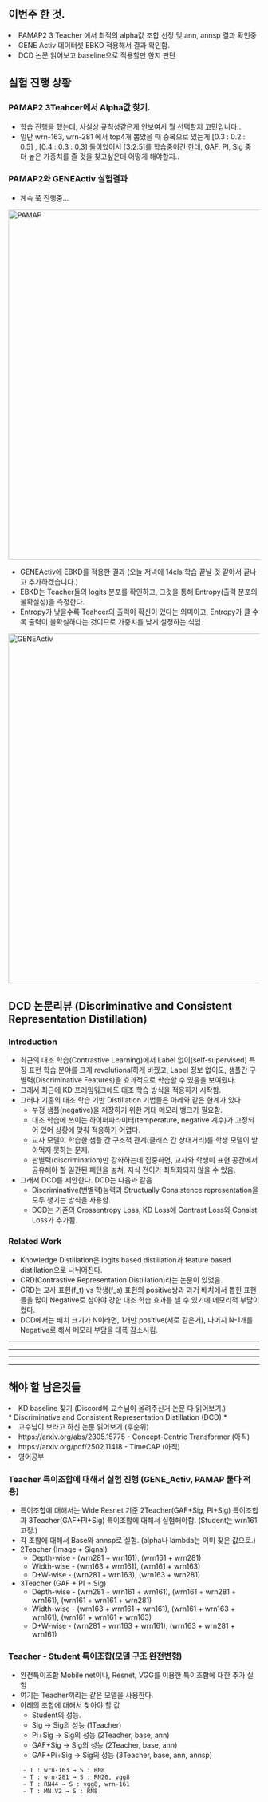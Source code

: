 ## 이번주 한 것.
<li> PAMAP2 3 Teacher 에서 최적의 alpha값 조합 선정 및 ann, annsp 결과 확인중 </li>
<li> GENE Activ 데이터셋 EBKD 적용해서 결과 확인함. </li>
<li> DCD 논문 읽어보고 baseline으로 적용할만 한지 판단 </li>

## 실험 진행 상황
### PAMAP2 3Teahcer에서 Alpha값 찾기.
- 학습 진행을 했는데, 사실상 규칙성같은게 안보여서 뭘 선택할지 고민입니다..
- 일단 wrn-163, wrn-281 에서 top4개 뽑았을 때 중복으로 있는게 [0.3 : 0.2 : 0.5] , [0.4 : 0.3 : 0.3] 둘이었어서 [3:2:5]를 학습중이긴 한데, GAF, PI, Sig 중 더 높은 가중치를 줄 것을 찾고싶은데 어떻게 해야할지..

### PAMAP2와 GENEActiv 실험결과
- 계속 쭉 진행중...
<img src="https://github.com/wjdwocks/ML-DNN/raw/main/markdown/25년/25.6.19/PAMAP.png" alt="PAMAP" width="700">

- GENEActiv에 EBKD를 적용한 결과 (오늘 저녁에 14cls 학습 끝날 것 같아서 끝나고 추가하겠습니다.)
- EBKD는 Teacher들의 logits 분포를 확인하고, 그것을 통해 Entropy(출력 분포의 불확실성)을 측정한다.
- Entropy가 낮을수록 Teahcer의 출력이 확신이 있다는 의미이고, Entropy가 클 수록 출력이 불확실하다는 것이므로 가중치를 낮게 설정하는 식임.
<img src="https://github.com/wjdwocks/ML-DNN/raw/main/markdown/25년/25.6.19/GENEActiv.png" alt="GENEActiv" width="700">


## DCD 논문리뷰 (Discriminative and Consistent Representation Distillation)
### Introduction
- 최근의 대조 학습(Contrastive Learning)에서 Label 없이(self-supervised) 특징 표현 학습 분야를 크게 revolutional하게 바꿨고, Label 정보 없이도, 샘플간 구별력(Discriminative Features)을 효과적으로 학습할 수 있음을 보여줬다.
- 그래서 최근에 KD 프레임워크에도 대조 학습 방식을 적용하기 시작함.
- 그러나 기존의 대조 학습 기반 Distillation 기법들은 아레와 같은 한계가 있다.
    * 부정 샘플(negative)을 저장하기 위한 거대 메모리 뱅크가 필요함.
    * 대조 학습에 쓰이는 하이퍼파라미터(temperature, negative 계수)가 고정되어 있어 상황에 맞춰 적응하기 어렵다.
    * 교사 모델이 학습한 샘플 간 구조적 관계(클래스 간 상대거리)를 학생 모델이 받아먹지 못하는 문제.
    * 판별력(discrimination)만 강화하는데 집중하면, 교사와 학생이 표현 공간에서 공유해야 할 일관된 패턴을 놓쳐, 지식 전이가 최적화되지 않을 수 있음.
- 그래서 DCD를 제안한다. DCD는 다음과 같음
    * Discriminative(변별력)능력과 Structually Consistence representation을 모두 챙기는 방식을 사용함.
    * DCD는 기존의 Crossentropy Loss, KD Loss에 Contrast Loss와 Consist Loss가 추가됨.

### Related Work
- Knowledge Distillation은 logits based distillation과 feature based distillation으로 나뉘어진다.
- CRD(Contrastive Representation Distillation)라는 논문이 있었음.
- CRD는 교사 표현(f_t) vs 학생(f_s) 표헌의 positive쌍과 과거 배치에서 뽑힌 표현들을 많이 Negative로 삼아야 강한 대조 학습 효과를 낼 수 있기에 메모리적 부담이 컸다.
- DCD에서는 배치 크기가 N이라면, 1개만 positive(서로 같은거), 나머지 N-1개를 Negative로 해서 메모리 부담을 대폭 감소시킴.















---
---
---
---


## 해야 할 남은것들
<li> KD baseline 찾기 (Discord에 교수님이 올려주신거 논문 다 읽어보기.) </li>
    * Discriminative and Consistent Representation Distillation (DCD)
    * 

<li> 교수님이 보라고 하신 논문 읽어보기 (후순위) </li>
<li> https://arxiv.org/abs/2305.15775 - Concept-Centric Transformer (아직) </li>
<li> https://arxiv.org/pdf/2502.11418 - TimeCAP (아직) </li>
<li> 영어공부 </li>

### Teacher 특이조합에 대해서 실험 진행 (GENE_Activ, PAMAP 둘다 적용)
- 특이조합에 대해서는 Wide Resnet 기준 2Teacher(GAF+Sig, PI+Sig) 특이조합과 3Teacher(GAF+PI+Sig) 특이조합에 대해서 실험해야함. (Student는 wrn161 고정.)
- 각 조합에 대해서 Base와 annsp로 실험. (alpha나 lambda는 이미 찾은 값으로.)
- 2Teacher (Image + Signal)
    * Depth-wise - (wrn281 + wrn161), (wrn161 + wrn281)
    * Width-wise - (wrn163 + wrn161), (wrn161 + wrn163)
    * D+W-wise - (wrn281 + wrn163), (wrn163 + wrn281)
- 3Teacher (GAF + PI + Sig)
    * Depth-wise - (wrn281 + wrn161 + wrn161), (wrn161 + wrn281 + wrn161), (wrn161 + wrn161 + wrn281)
    * Width-wise - (wrn163 + wrn161 + wrn161), (wrn161 + wrn163 + wrn161), (wrn161 + wrn161 + wrn163)
    * D+W-wise - (wrn281 + wrn163 + wrn161), (wrn163 + wrn281 + wrn161)

### Teacher - Student 특이조합(모델 구조 완전변형)
- 완전특이조합 Mobile net이나, Resnet, VGG를 이용한 특이조합에 대한 추가 실험
- 여기는 Teacher끼리는 같은 모델을 사용한다.
- 아레의 조합에 대해서 찾아야 할 값 
    - Student의 성능.
    - Sig → Sig의 성능 (1Teacher)
    - Pi+Sig → Sig의 성능 (2Teacher, base, ann)
    - GAF+Sig → Sig의 성능 (2Teacher, base, ann)
    - GAF+Pi+Sig → Sig의 성능 (3Teacher, base, ann, annsp)
```
    - T : wrn-163 → S : RN8
    - T : wrn-281 → S : RN20, vgg8
    - T : RN44 → S : vgg8, wrn-161
    - T : MN.V2 → S : RN8
```